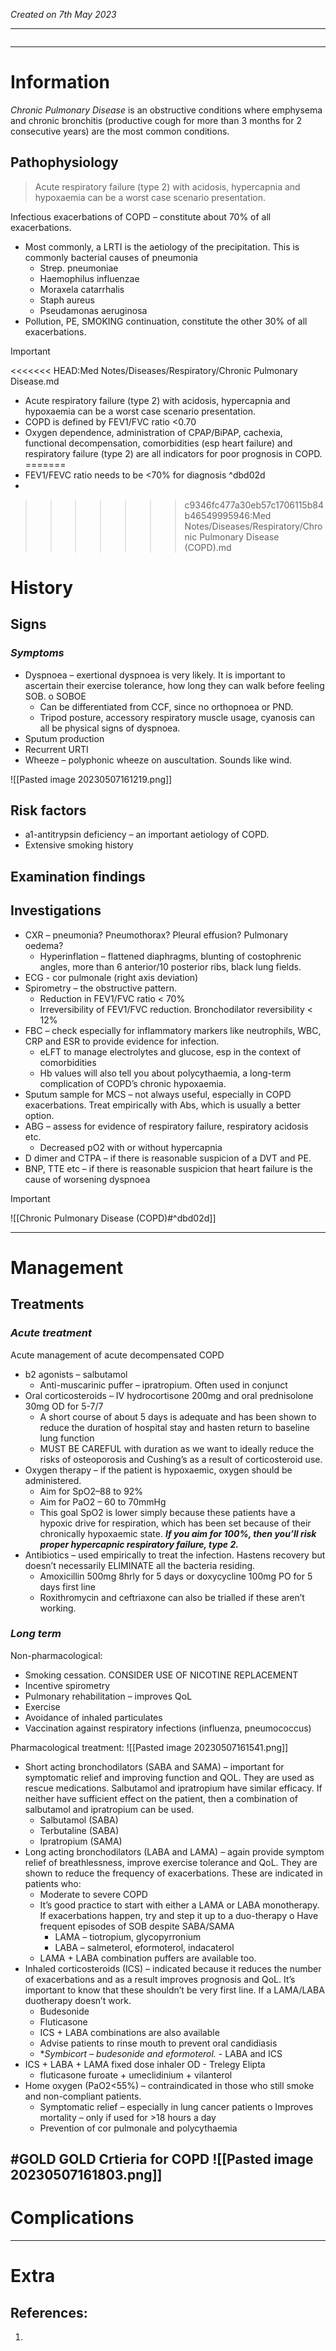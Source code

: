 *Created on 7th May 2023*

---
```toc
```
---

# Information
 
*Chronic Pulmonary Disease* is an obstructive conditions where emphysema and chronic bronchitis (productive cough for more than 3 months for 2 consecutive years) are the most common conditions.

## Pathophysiology
>Acute respiratory failure (type 2) with acidosis, hypercapnia and hypoxaemia can be a worst case scenario presentation.

Infectious exacerbations of COPD – constitute about 70% of all exacerbations.
- Most commonly, a LRTI is the aetiology of the precipitation. This is commonly bacterial causes of pneumonia
	- Strep. pneumoniae  
	- Haemophilus influenzae 
	- Moraxela catarrhalis
	- Staph aureus  
	- Pseudamonas aeruginosa
- Pollution, PE, SMOKING continuation, constitute the other 30% of all exacerbations.

> [!Important]
<<<<<<< HEAD:Med Notes/Diseases/Respiratory/Chronic Pulmonary Disease.md
- Acute respiratory failure (type 2) with acidosis, hypercapnia and hypoxaemia can be a worst case scenario presentation.
- COPD is defined by FEV1/FVC ratio <0.70
- Oxygen dependence, administration of CPAP/BiPAP, cachexia, functional decompensation, comorbidities (esp heart failure) and respiratory failure (type 2) are all indicators for poor prognosis in COPD.
=======
- FEV1/FEVC ratio needs to be <70% for diagnosis ^dbd02d
- 
>>>>>>> c9346fc477a30eb57c1706115b84b46549995946:Med Notes/Diseases/Respiratory/Chronic Pulmonary Disease (COPD).md

# History
## Signs
### *Symptoms*
- Dyspnoea – exertional dyspnoea is very likely. It is important to ascertain their exercise tolerance, how long they can walk before feeling SOB. o SOBOE
	- Can be differentiated from CCF, since no orthopnoea or PND.  
	- Tripod posture, accessory respiratory muscle usage, cyanosis can all be physical signs of dyspnoea.
-   Sputum production
- Recurrent URTI
-   Wheeze – polyphonic wheeze on auscultation. Sounds like wind.

![[Pasted image 20230507161219.png]]
## Risk factors 
- a1-antitrypsin deficiency – an important aetiology of COPD.
- Extensive smoking history 

## Examination findings

## Investigations
-   CXR – pneumonia? Pneumothorax? Pleural effusion? Pulmonary oedema?
	- Hyperinflation – flattened diaphragms, blunting of costophrenic angles, more than 6 anterior/10 posterior ribs, black lung fields.
- ECG - cor pulmonale (right axis deviation)
- Spirometry – the obstructive pattern.
	- Reduction in FEV1/FVC ratio < 70%
	- Irreversibility of FEV1/FVC reduction. Bronchodilator reversibility < 12%
- FBC – check especially for inflammatory markers like neutrophils, WBC, CRP and ESR to provide evidence for infection.  
	- eLFT to manage electrolytes and glucose, esp in the context of comorbidities
	- Hb values will also tell you about polycythaemia, a long-term complication of COPD’s chronic hypoxaemia.
- Sputum sample for MCS – not always useful, especially in COPD exacerbations. Treat empirically with Abs, which is usually a better option.
- ABG – assess for evidence of respiratory failure, respiratory acidosis etc.
	- Decreased pO2 with or without hypercapnia
- D dimer and CTPA – if there is reasonable suspicion of a DVT and PE.
- BNP, TTE etc – if there is reasonable suspicion that heart failure is the cause of worsening dyspnoea

>[!Important]
>![[Chronic Pulmonary Disease (COPD)#^dbd02d]]

---

# Management
## Treatments
### *Acute treatment*
Acute management of acute decompensated COPD
- b2 agonists – salbutamol  
	- Anti-muscarinic puffer – ipratropium. Often used in conjunct
-   Oral corticosteroids – IV hydrocortisone 200mg and oral prednisolone 30mg OD for 5-7/7
	- A short course of about 5 days is adequate and has been shown to reduce the duration of hospital stay and hasten return to baseline lung function  
	- MUST BE CAREFUL with duration as we want to ideally reduce the risks of osteoporosis and Cushing’s as a result of corticosteroid use.  
- Oxygen therapy – if the patient is hypoxaemic, oxygen should be administered.
	- Aim for SpO2–88 to 92%  
	- Aim for PaO2 – 60 to 70mmHg  
	- This goal SpO2 is lower simply because these patients have a hypoxic drive for respiration, which has been set because of their chronically hypoxaemic state. ***If you aim for 100%, then you’ll risk proper hypercapnic respiratory failure, type 2.***
- Antibiotics – used empirically to treat the infection. Hastens recovery but doesn’t necessarily ELIMINATE all the bacteria residing.
	- Amoxicillin 500mg 8hrly for 5 days or doxycycline 100mg PO for 5 days first line  
	- Roxithromycin and ceftriaxone can also be trialled if these aren’t working.

### *Long term*
Non-pharmacological:
- Smoking cessation. CONSIDER USE OF NICOTINE REPLACEMENT
- Incentive spirometry
- Pulmonary rehabilitation – improves QoL
- Exercise
- Avoidance of inhaled particulates
- Vaccination against respiratory infections (influenza, pneumococcus)

Pharmacological treatment:
![[Pasted image 20230507161541.png]]
- Short acting bronchodilators (SABA and SAMA) – important for symptomatic relief and improving function and QOL. They are used as rescue medications. Salbutamol and ipratropium have similar efficacy. If neither have sufficient effect on the patient, then a combination of salbutamol and ipratropium can be used.
	- Salbutamol (SABA) 
	- Terbutaline (SABA) 
	- Ipratropium (SAMA)
- Long acting bronchodilators (LABA and LAMA) – again provide symptom relief of breathlessness, improve exercise tolerance and QoL. They are shown to reduce the frequency of exacerbations. These are indicated in patients who:
	- Moderate to severe COPD  
	- It’s good practice to start with either a LAMA or LABA monotherapy. If exacerbations happen, try and step it up to a duo-therapy o Have frequent episodes of SOB despite SABA/SAMA
		- LAMA – tiotropium, glycopyrronium
		- LABA – salmeterol, eformoterol, indacaterol 
	- LAMA + LABA combination puffers are available too.
- Inhaled corticosteroids (ICS) – indicated because it reduces the number of exacerbations and as a result improves prognosis and QoL. It’s important to know that these shouldn’t be very first line. If a LAMA/LABA duotherapy doesn’t work.
	- Budesonide
	- Fluticasone
	- ICS + LABA combinations are also available  
	- Advise patients to rinse mouth to prevent oral candidiasis 
	- **Symbicort – budesonide and eformoterol.* - LABA and ICS
- ICS + LABA + LAMA fixed dose inhaler OD - Trelegy Elipta 
	- fluticasone furoate + umeclidinium + vilanterol
- Home oxygen (PaO2<55%) – contraindicated in those who still smoke and non-compliant patients.
	- Symptomatic relief – especially in lung cancer patients o Improves mortality – only if used for >18 hours a day
	- Prevention of cor pulmonale and polycythaemia

#GOLD GOLD Crtieria for COPD
![[Pasted image 20230507161803.png]]
---

# Complications

---

# Extra
## References:
1. 